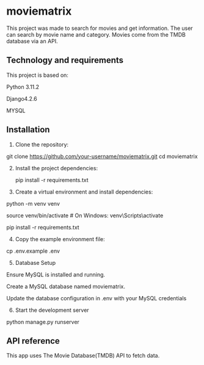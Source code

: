 # moviematrix

This project was made to search for movies and get information.
The user can search by movie name and category.
Movies come from the TMDB database via an API.

## Technology and requirements
This project is based on:

Python 3.11.2

Django4.2.6

MYSQL


## Installation

1. Clone the repository:

git clone https://github.com/your-username/moviematrix.git
   cd moviematrix

2. Install the project dependencies:

   pip install -r requirements.txt

3. Create a virtual environment and install dependencies:

python -m venv venv

source venv/bin/activate   # On Windows: venv\Scripts\activate

pip install -r requirements.txt

4. Copy the example environment file:

cp .env.example .env

5. Database Setup

Ensure MySQL is installed and running.

Create a MySQL database named moviematrix.

Update the database configuration in .env with your MySQL credentials

6. Start the development server

python manage.py runserver


## API reference

This app uses The Movie Database(TMDB) API to fetch data.








